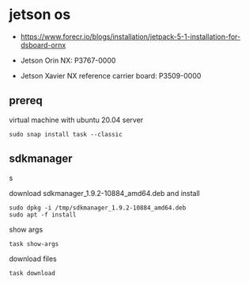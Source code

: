 
# jetson os 

- https://www.forecr.io/blogs/installation/jetpack-5-1-installation-for-dsboard-ornx


- Jetson Orin NX: P3767-0000
- Jetson Xavier NX reference carrier board: P3509-0000 


## prereq

virtual machine with ubuntu 20.04 server

```
sudo snap install task --classic

```


## sdkmanager
s

download sdkmanager_1.9.2-10884_amd64.deb and install
```
sudo dpkg -i /tmp/sdkmanager_1.9.2-10884_amd64.deb
sudo apt -f install
```

show args
```
task show-args
```

download files
```
task download
```



